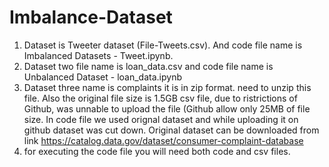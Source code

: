 # Imbalance-Dataset

1. Dataset is Tweeter dataset (File-Tweets.csv). And code file name is Imbalanced Datasets - Tweet.ipynb.
2. Dataset two file name is loan_data.csv and code file name is  Unbalanced Dataset - loan_data.ipynb
3. Dataset three name is complaints it is in zip format. need to unzip this file. Also the original file size is 1.5GB csv file, due to ristrictions of Github, was unnable to upload the file (Github allow only 25MB of file size. In code file we used orignal dataset and while uploading it on github dataset was cut down. Original dataset can be downloaded from link https://catalog.data.gov/dataset/consumer-complaint-database
4. for executing the code file you will need both code and csv files.
